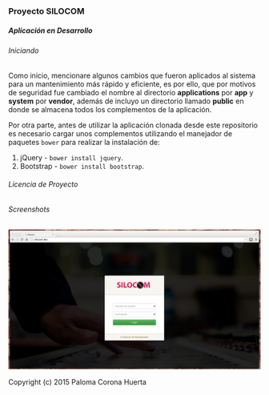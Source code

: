 ### Proyecto SILOCOM
##### Aplicación en Desarrollo

###### Iniciando
Como inicio, mencionare algunos cambios que fueron aplicados al sistema para un mantenimiento más rápido y eficiente, es por ello, que por motivos de seguridad fue cambiado el nombre al directorio **applications** por **app** y **system** por **vendor**, además de incluyo un directorio llamado **public** en donde se almacena todos los complementos de la aplicación.

Por otra parte, antes de utilizar la aplicación clonada desde este repositorio es necesario cargar unos complementos utilizando el manejador de paquetes `bower` para realizar la instalación de: 

1. jQuery - `bower install jquery`.
2. Bootstrap - `bower install bootstrap`.

###### Licencia de Proyecto


###### Screenshots
![Login Screen](public/screenshots/loginscreen.tiff)

Copyright (c) 2015 Paloma Corona Huerta